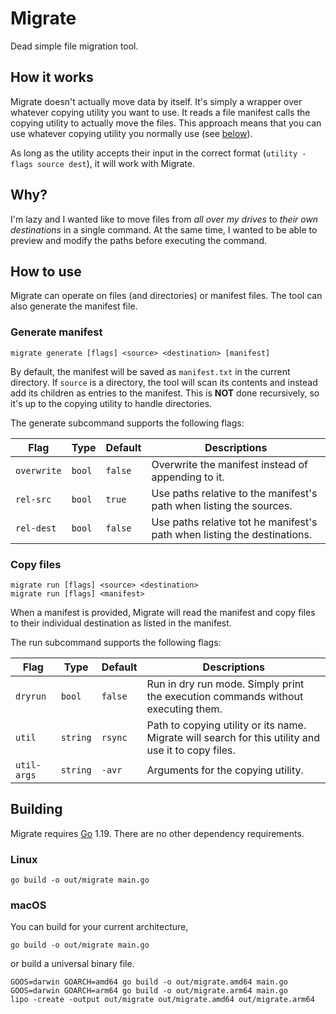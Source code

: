 # Migrate

Dead simple file migration tool.

## How it works

Migrate doesn't actually move data by itself.
It's simply a wrapper over whatever copying utility you want to use.
It reads a file manifest calls the copying utility to actually move the files.
This approach means that you can use whatever copying utility you normally use (see [below](#copy-files)).

As long as the utility accepts their input in the correct format (`utility -flags source dest`), it will work with Migrate.

## Why?

I'm lazy and I wanted like to move files from _all over my drives_ to _their own destinations_ in a single command.
At the same time, I wanted to be able to preview and modify the paths before executing the command.

## How to use

Migrate can operate on files (and directories) or manifest files.
The tool can also generate the manifest file.

### Generate manifest

``` shell
migrate generate [flags] <source> <destination> [manifest]
```

By default, the manifest will be saved as `manifest.txt` in the current directory.
If `source` is a directory, the tool will scan its contents and instead add its children as entries to the manifest.
This is **NOT** done recursively, so it's up to the copying utility to handle directories.

The generate subcommand supports the following flags:

| Flag        | Type   | Default | Descriptions                                                             |
|-------------|--------|---------|--------------------------------------------------------------------------|
| `overwrite` | `bool` | `false` | Overwrite the manifest instead of appending to it.                       |
| `rel-src`   | `bool` | `true`  | Use paths relative to the manifest's path when listing the sources.      |
| `rel-dest`  | `bool` | `false` | Use paths relative tot he manifest's path when listing the destinations. |

### Copy files

``` shell
migrate run [flags] <source> <destination>
migrate run [flags] <manifest>
```

When a manifest is provided, Migrate will read the manifest and copy files to their individual destination as listed in the manifest.

The run subcommand supports the following flags:

| Flag        | Type     | Default | Descriptions                                                                                        |
|-------------|----------|---------|-----------------------------------------------------------------------------------------------------|
| `dryrun`    | `bool`   | `false` | Run in dry run mode. Simply print the execution commands without executing them.                    |
| `util`      | `string` | `rsync` | Path to copying utility or its name. Migrate will search for this utility and use it to copy files. |
| `util-args` | `string` | `-avr`  | Arguments for the copying utility.                                                                  |

## Building

Migrate requires [Go](https://go.dev/) 1.19.
There are no other dependency requirements.

### Linux

``` shell
go build -o out/migrate main.go
```

### macOS

You can build for your current architecture,

``` shell
go build -o out/migrate main.go
```

or build a universal binary file.

``` shell
GOOS=darwin GOARCH=amd64 go build -o out/migrate.amd64 main.go
GOOS=darwin GOARCH=arm64 go build -o out/migrate.arm64 main.go
lipo -create -output out/migrate out/migrate.amd64 out/migrate.arm64
```
